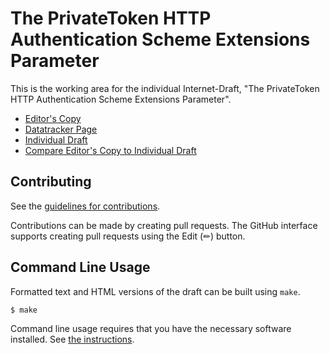 # The PrivateToken HTTP Authentication Scheme Extensions Parameter

This is the working area for the individual Internet-Draft, "The PrivateToken HTTP Authentication Scheme Extensions Parameter".

* [Editor's Copy](https://chris-wood.github.io/draft-wood-privacypass-extensible-token/#go.draft-wood-privacypass-extensible-token.html)
* [Datatracker Page](https://datatracker.ietf.org/doc/draft-wood-privacypass-extensible-token)
* [Individual Draft](https://datatracker.ietf.org/doc/html/draft-wood-privacypass-extensible-token)
* [Compare Editor's Copy to Individual Draft](https://chris-wood.github.io/draft-wood-privacypass-extensible-token/#go.draft-wood-privacypass-extensible-token.diff)


## Contributing

See the
[guidelines for contributions](https://github.com/chris-wood/draft-wood-privacypass-extensible-token/blob//CONTRIBUTING.md).

Contributions can be made by creating pull requests.
The GitHub interface supports creating pull requests using the Edit (✏) button.


## Command Line Usage

Formatted text and HTML versions of the draft can be built using `make`.

```sh
$ make
```

Command line usage requires that you have the necessary software installed.  See
[the instructions](https://github.com/martinthomson/i-d-template/blob/main/doc/SETUP.md).

